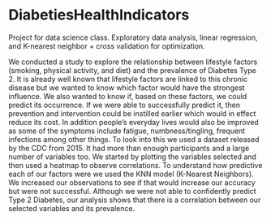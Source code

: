 # DiabetiesHealthIndicators
Project for data science class. Exploratory data analysis, linear regression, and K-nearest neighbor + cross validation for optimization.

We conducted a study to explore the relationship between lifestyle factors (smoking, physical activity, and diet) and the prevalence of Diabetes Type 2. It is already well known that lifestyle factors are linked to this chronic disease but we wanted to know which factor would have the strongest influence. We also wanted to know if, based on these factors, we could predict its occurrence. If we were able to successfully predict it, then prevention and intervention could be instilled earlier which would in effect reduce its cost. In addition people’s everyday lives would also be improved as some of the symptoms include fatigue, numbness/tingling, frequent infections among other things. To look into this we used a dataset released by the CDC from 2015. It had more than enough participants and a large number of variables too. We started by plotting the variables selected and then used a heatmap to observe correlations. To understand how predictive each of our factors were we used the KNN model (K-Nearest Neighbors). We increased our observations to see if that would increase our accuracy but were not successful. Although we were not able to confidently predict Type 2 Diabetes, our analysis shows that there is a correlation between our selected variables and its prevalence.

